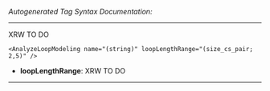 _Autogenerated Tag Syntax Documentation:_

---
XRW TO DO

```
<AnalyzeLoopModeling name="(string)" loopLengthRange="(size_cs_pair; 2,5)" />
```

-   **loopLengthRange**: XRW TO DO

---
